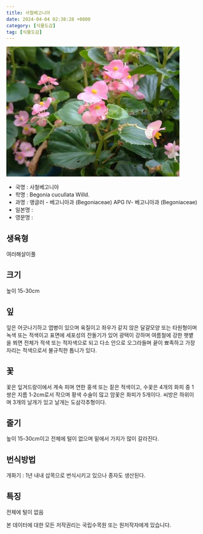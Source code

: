 ```yaml
---
title: 사철베고니아
date: 2024-04-04 02:38:28 +0800
category: [식물도감]
tag: [식물도감]
---
```




![사철베고니아](/assets/img/fileUpload/plants/basic/Begoniaceae/Begonia/19601/1_th2.JPG)
- 국명 : 사철베고니아
- 학명 : Begonia cucullata Willd.
- 과명 : 앵글러 - 베고니아과 (Begoniaceae) APG Ⅳ- 베고니아과 (Begoniaceae)
- 일본명 : 
- 영문명 : 


## 생육형
여러해살이풀 
## 크기
높이 15-30cm
## 잎
잎은 어긋나기하고 엽병이 있으며 육질이고 좌우가 같지 않은 달걀모양 또는 타원형이며 녹색 또는 적색이고 표면에 세포성의 잔돌기가 있어 광택이 강하며 여름철에 강한 햇볕을 쬐면 전체가 적색 또는 적자색으로 되고 다소 안으로 오그라들며 끝이 뾰족하고 가장자리는 적색으로서 불규칙한 톱니가 있다.
## 꽃
꽃은 잎겨드랑이에서 계속 피며 연한 홍색 또는 짙은 적색이고, 수꽃은 4개의 화피 중 1쌍은 지름 1-2cm로서 작으며 황색 수술이 많고 암꽃은 화피가 5개이다. 씨방은 하위이며 3개의 날개가 있고 날개는 도삼각추형이다.
## 줄기
높이 15-30cm이고 전체에 털이 없으며 밑에서 가지가 많이 갈라진다.
## 번식방법
개화기 : 1년 내내 삽목으로 번식시키고 있으나 종자도 생산된다.
## 특징
전체에 털이 없음






본 데이터에 대한 모든 저작권리는 국립수목원 또는 원저작자에게 있습니다.
